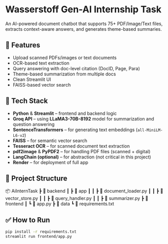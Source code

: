 # Wasserstoff Gen-AI Internship Task

An AI-powered document chatbot that supports 75+ PDF/Image/Text files, extracts context-aware answers, and generates theme-based summaries.

## 📌 Features
- Upload scanned PDFs/images or text documents
- OCR-based text extraction
- Query answering with doc-level citation (DocID, Page, Para)
- Theme-based summarization from multiple docs
- Clean Streamlit UI
- FAISS-based vector search

## 🚀 Tech Stack
- **Python** & **Streamlit** – frontend and backend logic
- **Groq API** – using **LLaMA3-70B-8192** model for summarization and question answering
- **SentenceTransformers** – for generating text embeddings (`all-MiniLM-L6-v2`)
- **FAISS** – for semantic vector search
- **Tesseract OCR** – for scanned document text extraction
- **pdf2image** & **PyPDF2** – for handling PDF files (scanned + digital)
- **LangChain (optional)** – for abstraction (not critical in this project)
- **Render** – for deployment of full app

## 📁 Project Structure
📦 AiInternTask
┣ 📂 backend
┃ ┣ 📂 app
┃ ┃ ┣ 📜 document_loader.py
┃ ┃ ┣ 📜 vector_store.py
┃ ┃ ┣ 📜 query_handler.py
┃ ┃ ┣ 📜 summarizer.py
┣ 📂 frontend
┃ ┗ 📜 app.py
┣ 📂 data
┗ 📜 requirements.txt




## ✅ How to Run

```bash
pip install -r requirements.txt
streamlit run frontend/app.py
